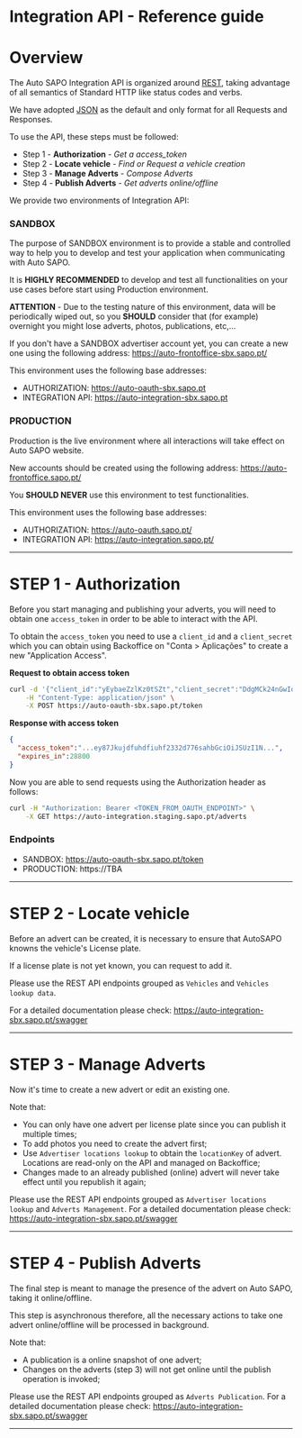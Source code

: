 # Integration API - Reference guide

# Overview

The Auto SAPO Integration API is organized around [REST](https://en.wikipedia.org/wiki/Representational_state_transfer), taking advantage of all semantics of Standard HTTP like status codes and verbs.

We have adopted [JSON](https://en.wikipedia.org/wiki/JSON) as the default and only format for all Requests and Responses.

To use the API, these steps must be followed:
 - Step 1 - **Authorization** - *Get a access_token*
 - Step 2 - **Locate vehicle** - *Find or Request a vehicle creation*
 - Step 3 - **Manage Adverts** - *Compose Adverts*
 - Step 4 - **Publish Adverts** - *Get adverts online/offline*

We provide two environments of Integration API:

### SANDBOX
The purpose of SANDBOX environment is to provide a stable and controlled way to help you to develop and test your application when communicating with Auto SAPO.

It is **HIGHLY RECOMMENDED** to develop and test all functionalities on your use cases before start using Production environment. 

**ATTENTION** - Due to the testing nature of this environment, data will be periodically wiped out, so you **SHOULD** consider that (for example) overnight you might lose adverts, photos, publications, etc,...

If you don't have a SANDBOX advertiser account yet, you can create a new one using the following address: https://auto-frontoffice-sbx.sapo.pt/

This environment uses the following base addresses:
 - AUTHORIZATION: https://auto-oauth-sbx.sapo.pt
 - INTEGRATION API: https://auto-integration-sbx.sapo.pt

### PRODUCTION
Production is the live environment where all interactions will take effect on Auto SAPO website.

New accounts should be created using the following address: https://auto-frontoffice.sapo.pt/

You **SHOULD NEVER** use this environment to test functionalities.

This environment uses the following base addresses:
 - AUTHORIZATION: https://auto-oauth.sapo.pt/
 - INTEGRATION API: https://auto-integration.sapo.pt/

---
# STEP 1 - Authorization

Before you start managing and publishing your adverts, you will need to obtain one `access_token` in order to be able to interact with the API. 

To obtain the `access_token` you need to use a `client_id` and a `client_secret` which you can obtain using Backoffice on "Conta > Aplicações" to create a new "Application Access".

**Request to obtain access token**
```sh
curl -d '{"client_id":"yEybaeZzlKz0tSZt","client_secret":"DdgMCk24nGwIq1icUvaNxDpL46QWgQge"}' \
	-H "Content-Type: application/json" \
	-X POST https://auto-oauth-sbx.sapo.pt/token
```

**Response with access token**
```json
{
  "access_token":"...ey87Jkujdfuhdfiuhf2332d776sahbGciOiJSUzI1N...",
  "expires_in":28800
}
```

Now you are able to send requests using the Authorization header as follows:
```sh
curl -H "Authorization: Bearer <TOKEN_FROM_OAUTH_ENDPOINT>" \
	-X GET https://auto-integration.staging.sapo.pt/adverts
```


### Endpoints
 - SANDBOX: https://auto-oauth-sbx.sapo.pt/token
 - PRODUCTION: https://TBA
 
 ---
# STEP 2 - Locate vehicle

Before an advert can be created, it is necessary to ensure that AutoSAPO knowns the vehicle's License plate.

If a license plate is not yet known, you can request to add it.

Please use the REST API endpoints grouped as `Vehicles` and `Vehicles lookup data`.

For a detailed documentation please check: https://auto-integration-sbx.sapo.pt/swagger

---
# STEP 3 - Manage Adverts

Now it's time to create a new advert or edit an existing one.

Note that:
 - You can only have one advert per license plate since you can publish it multiple times;
 - To add photos you need to create the advert first;
 - Use `Advertiser locations lookup` to obtain the `locationKey` of advert. Locations are read-only on the API and managed on Backoffice;
 - Changes made to an already published (online) advert will never take effect until you republish it again;

Please use the REST API endpoints grouped as `Advertiser locations lookup` and `Adverts Management`.
For a detailed documentation please check: https://auto-integration-sbx.sapo.pt/swagger

---
# STEP 4 - Publish Adverts

The final step is meant to manage the presence of the advert on Auto SAPO, taking it online/offline.

This step is asynchronous therefore, all the necessary actions to take one advert online/offline will be processed in background.

Note that:
 - A publication is a online snapshot of one advert;
 - Changes on the adverts (step 3) will not get online until the publish operation is invoked;

Please use the REST API endpoints grouped as `Adverts Publication`.
For a detailed documentation please check: https://auto-integration-sbx.sapo.pt/swagger

---